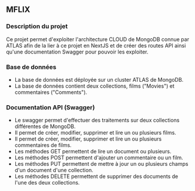 ## MFLIX
### Description du projet 
Ce projet permet d'exploiter l'architecture CLOUD de MongoDB connue par ATLAS afin de la lier
à ce projet en NextJS et de créer des routes API ainsi qu'une documentation Swagger pour pouvoir les exploiter.

### Base de données
- La base de données est déployée sur un cluster ATLAS de MongoDB.
- La base de données contient deux collections, films ("Movies") et commentaires ("Comments").

### Documentation API (Swagger)
- Le swagger permet d'effectuer des traitements sur deux collections différentes de MongoDB.
- Il permet de créer, modifier, supprimer et lire un ou plusieurs films.
- Il permet de créer, modifier, supprimer et lire un ou plusieurs commentaires de films.
- Les méthodes GET permettent de lire un document ou plusieurs.
- Les méthodes POST permettent d'ajouter un commentaire ou un film.
- Les méthodes PUT permettent de mettre à jour un ou plusieurs champs d'un document d'une collection.
- Les méthodes DELETE permettent de supprimer des documents de l'une des deux collections.
